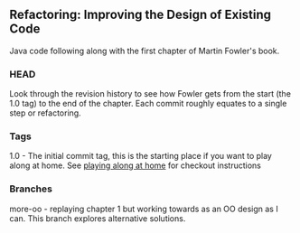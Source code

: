## Refactoring: Improving the Design of Existing Code

Java code following along with the first chapter of Martin Fowler's book. 

### HEAD
Look through the revision history to see how Fowler gets from the start (the 1.0 tag) to the end of the chapter. Each commit roughly equates to a single step or refactoring.

### Tags
1.0 - The initial commit tag, this is the starting place if you want to play along at home. 
See [playing along at home](Refactoring-Chapter-1/blob/master/play_along.md) for checkout instructions

### Branches
more-oo - replaying chapter 1 but working towards as an OO design as I can. This branch explores alternative solutions. 
